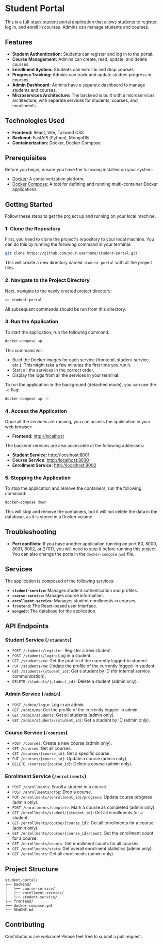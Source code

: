 # Student Portal

This is a full-stack student portal application that allows students to register, log in, and enroll in courses. Admins can manage students and courses.

## Features

-   **Student Authentication:** Students can register and log in to the portal.
-   **Course Management:** Admins can create, read, update, and delete courses.
-   **Enrollment System:** Students can enroll in and drop courses.
-   **Progress Tracking:** Admins can track and update student progress in courses.
-   **Admin Dashboard:** Admins have a separate dashboard to manage students and courses.
-   **Microservices Architecture:** The backend is built with a microservices architecture, with separate services for students, courses, and enrollments.

## Technologies Used

-   **Frontend:** React, Vite, Tailwind CSS
-   **Backend:** FastAPI (Python), MongoDB
-   **Containerization:** Docker, Docker Compose

## Prerequisites

Before you begin, ensure you have the following installed on your system:

-   [Docker](https://docs.docker.com/get-docker/): A containerization platform.
-   [Docker Compose](https://docs.docker.com/compose/install/): A tool for defining and running multi-container Docker applications.

## Getting Started

Follow these steps to get the project up and running on your local machine.

### 1. Clone the Repository

First, you need to clone the project's repository to your local machine. You can do this by running the following command in your terminal:

```bash
git clone https://github.com/your-username/student-portal.git
```

This will create a new directory named `student-portal` with all the project files.

### 2. Navigate to the Project Directory

Next, navigate to the newly created project directory:

```bash
cd student-portal
```

All subsequent commands should be run from this directory.

### 3. Run the Application

To start the application, run the following command:

```bash
docker-compose up
```

This command will:
-   Build the Docker images for each service (frontend, student-service, etc.). This might take a few minutes the first time you run it.
-   Start all the services in the correct order.
-   Display the logs from all the services in your terminal.

To run the application in the background (detached mode), you can use the `-d` flag:

```bash
docker-compose up -d
```

### 4. Access the Application

Once all the services are running, you can access the application in your web browser:

-   **Frontend:** [http://localhost](http://localhost)

The backend services are also accessible at the following addresses:

-   **Student Service:** [http://localhost:8001](http://localhost:8001)
-   **Course Service:** [http://localhost:8000](http://localhost:8000)
-   **Enrollment Service:** [http://localhost:8002](http://localhost:8002)

### 5. Stopping the Application

To stop the application and remove the containers, run the following command:

```bash
docker-compose down
```

This will stop and remove the containers, but it will not delete the data in the database, as it is stored in a Docker volume.

## Troubleshooting

-   **Port conflicts:** If you have another application running on port 80, 8000, 8001, 8002, or 27017, you will need to stop it before running this project. You can also change the ports in the `docker-compose.yml` file.

## Services

The application is composed of the following services:

-   **`student-service`:** Manages student authentication and profiles.
-   **`course-service`:** Manages course information.
-   **`enrollment-service`:** Manages student enrollments in courses.
-   **`frontend`:** The React-based user interface.
-   **`mongodb`:** The database for the application.

## API Endpoints

### Student Service (`/students`)

-   `POST /students/register`: Register a new student.
-   `POST /students/login`: Log in a student.
-   `GET /students/me`: Get the profile of the currently logged-in student.
-   `PUT /students/me`: Update the profile of the currently logged-in student.
-   `GET /students/{student_id}`: Get a student by ID (for internal service communication).
-   `DELETE /students/{student_id}`: Delete a student (admin only).

### Admin Service (`/admin`)

-   `POST /admin/login`: Log in an admin.
-   `GET /admin/me`: Get the profile of the currently logged-in admin.
-   `GET /admin/students`: Get all students (admin only).
-   `GET /admin/students/{student_id}`: Get a student by ID (admin only).

### Course Service (`/courses`)

-   `POST /courses`: Create a new course (admin only).
-   `GET /courses`: Get all courses.
-   `GET /courses/{course_id}`: Get a specific course.
-   `PUT /courses/{course_id}`: Update a course (admin only).
-   `DELETE /courses/{course_id}`: Delete a course (admin only).

### Enrollment Service (`/enrollments`)

-   `POST /enrollments`: Enroll a student in a course.
-   `POST /enrollments/drop`: Drop a course.
-   `PUT /enrollments/{enrollment_id}/progress`: Update course progress (admin only).
-   `POST /enrollments/complete`: Mark a course as completed (admin only).
-   `GET /enrollments/student/{student_id}`: Get all enrollments for a student.
-   `GET /enrollments/course/{course_id}`: Get all enrollments for a course (admin only).
-   `GET /enrollments/course/{course_id}/count`: Get the enrollment count for a course.
-   `GET /enrollments/counts`: Get enrollment counts for all courses.
-   `GET /enrollments/stats`: Get overall enrollment statistics (admin only).
-   `GET /enrollments`: Get all enrollments (admin only).

## Project Structure

```
student-portal/
├── backend/
│   ├── course-service/
│   ├── enrollment-service/
│   └── student-service/
├── frontend/
├── docker-compose.yml
└── README.md
```

## Contributing

Contributions are welcome! Please feel free to submit a pull request.